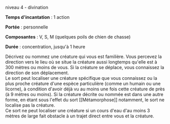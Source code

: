 niveau 4 - divination

**Temps d'incantation** : 1 action

**Portée** : personnelle

**Composantes** : V, S, M (quelques poils de chien de chasse)

**Durée** : concentration, jusqu'à 1 heure

Décrivez ou nommez une créature qui vous est familière. Vous percevez la direction vers le lieu où se situe la créature aussi longtemps qu'elle est à 300 mètres ou moins de vous. Si la créature se déplace, vous connaissez la direction de son déplacement.  
Le sort peut localiser une créature spécifique que vous connaissez ou la plus proche créature d'une espèce particulière (comme un humain ou une licorne), à condition d'avoir déjà vu au moins une fois cette créature de près (à 9 mètres ou moins). Si la créature décrite ou nommée est dans une autre forme, en étant sous l'effet du sort [[Métamorphose]] notamment, le sort ne localise pas la créature.  
Ce sort ne peut localiser une créature si un cours d'eau d'au moins 3 mètres de large fait obstacle à un trajet direct entre vous et la créature.